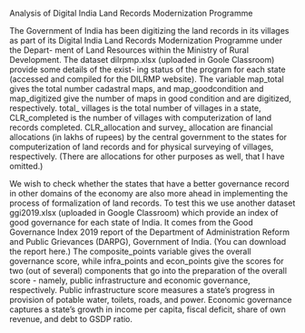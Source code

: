 Analysis of Digital India Land Records Modernization Programme

The Government of India has been digitizing the land records in its villages as part of its Digital India Land Records Modernization Programme under the Depart-
ment of Land Resources within the Ministry of Rural Development. The dataset dilrpmp.xlsx (uploaded in Goole Classroom) provide some details of the exist-
ing status of the program for each state (accessed and compiled for the DILRMP website). The variable map_total gives the total number cadastral maps, and
map_goodcondition and map_digitized give the number of maps in good condition and are digitized, respectively. total_ villages is the total number of villages in a
state, CLR_completed is the number of villages with computerization of land records completed. CLR_allocation and survey_ allocation are financial allocations (in
lakhs of rupees) by the central government to the states for computerization of land records and for physical surveying of villages, respectively. (There are allocations for other purposes as well, that I have omitted.) 

We wish to check whether the states that have a better governance record in other domains of the economy are also more ahead in implementing the process of formalization of land records. To test this we use another dataset ggi2019.xlsx (uploaded in Google Classroom) which provide an index of good governance for each state of India. It comes from the Good Governance Index 2019 report of the Department of Administration Reform and Public Grievances (DARPG), Government of India. (You can download the report here.) The composite_points variable gives the overall governance score, while infra_points and econ_points give the scores for two (out of several) components that go into the preparation of the overall score - namely, public infrastructure and economic governance, respectively. Public
infrastructure score measures a state’s progress in provision of potable water, toilets, roads, and power. Economic governance captures a state’s growth in income per
capita, fiscal deficit, share of own revenue, and debt to GSDP ratio.
